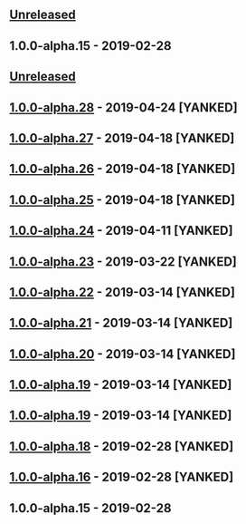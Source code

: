 ## [Unreleased]

## 1.0.0-alpha.15 - 2019-02-28
[unreleased]: https://github.com/unadlib/tees/compare/v1.0.0-alpha.15...HEAD

## [Unreleased]

## [1.0.0-alpha.28] - 2019-04-24 [YANKED]

## [1.0.0-alpha.27] - 2019-04-18 [YANKED]

## [1.0.0-alpha.26] - 2019-04-18 [YANKED]

## [1.0.0-alpha.25] - 2019-04-18 [YANKED]

## [1.0.0-alpha.24] - 2019-04-11 [YANKED]

## [1.0.0-alpha.23] - 2019-03-22 [YANKED]

## [1.0.0-alpha.22] - 2019-03-14 [YANKED]

## [1.0.0-alpha.21] - 2019-03-14 [YANKED]

## [1.0.0-alpha.20] - 2019-03-14 [YANKED]

## [1.0.0-alpha.19] - 2019-03-14 [YANKED]

## [1.0.0-alpha.19] - 2019-03-14 [YANKED]

## [1.0.0-alpha.18] - 2019-02-28 [YANKED]

## [1.0.0-alpha.16] - 2019-02-28 [YANKED]

## 1.0.0-alpha.15 - 2019-02-28
[unreleased]: https://github.com/summergan/tees/compare/v1.0.0-alpha.28...HEAD
[1.0.0-alpha.28]: https://github.com/unadlib/tees/compare/v1.0.0-alpha.27...v1.0.0-alpha.28
[1.0.0-alpha.27]: https://github.com/unadlib/tees/compare/v1.0.0-alpha.26...v1.0.0-alpha.27
[1.0.0-alpha.26]: https://github.com/unadlib/tees/compare/v1.0.0-alpha.25...v1.0.0-alpha.26
[1.0.0-alpha.25]: https://github.com/summergan/tees/compare/v1.0.0-alpha.24...v1.0.0-alpha.25
[1.0.0-alpha.24]: https://github.com/summergan/tees/compare/v1.0.0-alpha.23...v1.0.0-alpha.24
[1.0.0-alpha.23]: https://github.com/summergan/tees/compare/v1.0.0-alpha.22...v1.0.0-alpha.23
[1.0.0-alpha.22]: https://github.com/summergan/tees/compare/v1.0.0-alpha.21...v1.0.0-alpha.22
[1.0.0-alpha.21]: https://github.com/unadlib/tees/compare/v1.0.0-alpha.20...v1.0.0-alpha.21
[1.0.0-alpha.20]: https://github.com/unadlib/tees/compare/v1.0.0-alpha.19...v1.0.0-alpha.20
[1.0.0-alpha.19]: https://github.com/summergan/tees/compare/v1.0.0-alpha.19...v1.0.0-alpha.19
[1.0.0-alpha.19]: https://github.com/unadlib/tees/compare/v1.0.0-alpha.18...v1.0.0-alpha.19
[1.0.0-alpha.18]: https://github.com/unadlib/tees/compare/v1.0.0-alpha.16...v1.0.0-alpha.18
[1.0.0-alpha.16]: https://github.com/unadlib/tees/compare/v1.0.0-alpha.15...v1.0.0-alpha.16
